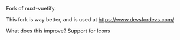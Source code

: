 Fork of nuxt-vuetify.

This fork is way better, and is used at https://www.devsfordevs.com/

What does this improve?
Support for Icons
